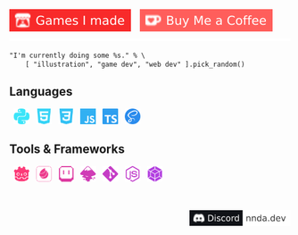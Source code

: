 <div>
  <a href="https://nnda.itch.io"><img   src="./badges/itchio.svg" alt="Games I made"/></a>
  &nbsp;&nbsp;
  <a href="https://ko-fi.com/L3L536B9Z"><img   src="./badges/ko-fi.svg" alt="Buy Me a Coffee"/></a>
</div>
<div align="center">
  <img src="yellow_stripes.svg" alt="yellow stripes"/>
</div>

```gdscript
"I'm currently doing some %s." % \
    [ "illustration", "game dev", "web dev" ].pick_random()
```

## Languages
&nbsp;
<img height="28" width="28" src="icons/python.svg" alt="Python"/> &nbsp;
<img height="28" width="28" src="icons/html5.svg" alt="HTML 5"/> &nbsp;
<img height="28" width="28" src="icons/css3.svg" alt="CSS 3"/> &nbsp;
<img height="28" width="28" src="icons/javascript.svg" alt="JavaScript"/> &nbsp;
<img height="28" width="28" src="icons/typescript.svg" alt="TypeScript"/> &nbsp;
<img height="28" width="28" src="icons/sass.svg" alt="SASS"/> &nbsp;
<br>
## Tools & Frameworks
&nbsp;
<img height="28" width="28" src="icons/godotengine.svg" alt="Godot Engine"/> &nbsp;
<img height="28" width="28" src="icons/medibangpaint.svg" alt="MediBang Paint"/> &nbsp;
<img height="28" width="28" src="icons/aseprite.svg" alt="Aseprite"/> &nbsp;
<img height="28" width="28" src="icons/inkscape.svg" alt="Inkscape"/> &nbsp;
<img height="28" width="28" src="icons/git.svg" alt="Git"/> &nbsp;
<img height="28" width="28" src="icons/nodedotjs.svg" alt="Node.js"/> &nbsp;
<img height="28" width="28" src="icons/webpack.svg" alt="webpack"/> &nbsp;
<br>

</br>
</br>

<div align="right">
  <img height="28"  src="./badges/discord.svg" alt="Discord - nnda.dev"/>
</div>
